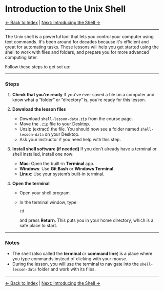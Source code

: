 # Introduction to the Unix Shell

[← Back to Index](README.md) | [Next: Introducing the Shell →](unix-shell-basics-pwd-ls-lv2.md)

---

The Unix shell is a powerful tool that lets you control your computer using text commands. It's been around for decades because it's efficient and great for automating tasks. These lessons will help you get started using the shell to work with files and folders, and prepare you for more advanced computing later.

Follow these steps to get set up:

---

### Steps

1. **Check that you're ready**
   If you’ve ever saved a file on a computer and know what a “folder” or “directory” is, you’re ready for this lesson.

2. **Download the lesson files**

   * Download `shell-lesson-data.zip` from the course page.
   * Move the `.zip` file to your Desktop.
   * Unzip (extract) the file. You should now see a folder named `shell-lesson-data` on your Desktop.
   * Ask your instructor if you need help with this step.

3. **Install shell software (if needed)**
   If you don’t already have a terminal or shell installed, install one now:

   * **Mac**: Open the built-in **Terminal** app.
   * **Windows**: Use **Git Bash** or **Windows Terminal**.
   * **Linux**: Use your system’s built-in terminal.

4. **Open the terminal**

   * Open your shell program.
   * In the terminal window, type:

     ```
     cd
     ```

     and press **Return**. This puts you in your home directory, which is a safe place to start.

---

### Notes

* The shell (also called the **terminal** or **command line**) is a place where you type commands instead of clicking with your mouse.
* During the lesson, you will use the terminal to navigate into the `shell-lesson-data` folder and work with its files.

---

[← Back to Index](README.md) | [Next: Introducing the Shell →](unix-shell-basics-pwd-ls-lv2.md)
